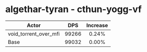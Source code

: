 # algethar-tyran - cthun-yogg-vf
| Actor | DPS | Increase |
|---|:---:|:---:|
|void_torrent_over_mfi|99266|0.24%|
|Base|99032|0.00%|

